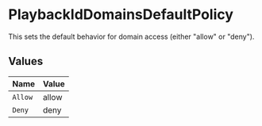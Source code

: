 # PlaybackIdDomainsDefaultPolicy

This sets the default behavior for domain access (either "allow" or "deny").


## Values

| Name    | Value   |
| ------- | ------- |
| `Allow` | allow   |
| `Deny`  | deny    |
